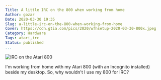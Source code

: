 ```yaml
---
Title: A little IRC on the 800 when working from home
Author: gozar
Date: 2020-03-30 19:35
Slug: a-little-irc-on-the-800-when-working-from-home
Cover: https://cdn.gtia.com/pics/2020/wfhsetup-2020-03-30-800x.jpeg
Category: Hardware
Tags: atari,irc
Status: published
...
```


![IRC on the Atari 800](https://cdn.gtia.com/pics/2020/wfhsetup-2020-03-30-800x.jpeg)

I'm working from home with my Atari 800 (with an Incognito installed) beside my desktop. So, why wouldn't I use my 800 for IRC?
